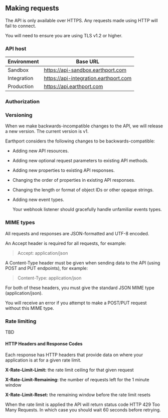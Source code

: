 ## Making requests

The API is only available over HTTPS. Any requests made using HTTP will fail to connect.

You will need to ensure you are using TLS v1.2 or higher.

### API host
| Environment   | Base URL                                             |
| -------------------- |---------------------------------------------------|
| Sandbox          | https://api-sandbox.earthport.com|
| Integration      | https://api-integration.earthport.com                 |
| Production      | https://api.earthport.com                 |

### Authorization

### Versioning

When we make backwards-incompatible changes to the API, we will release a new version. The current version is v1.

Earthport considers the following changes to be backwards-compatible:

* Adding new API resources.
* Adding new optional request parameters to existing API methods.
* Adding new properties to existing API responses.
* Changing the order of properties in existing API responses.
* Changing the length or format of object IDs or other opaque strings. 
* Adding new event types. 

   Your webhook listener should gracefully handle unfamiliar events types.

### MIME types
All requests and responses are JSON-formatted and UTF-8 encoded.

An Accept header is required for all requests, for example:

> Accept: application/json

A Content-Type header must be given when sending data to the API (using POST and PUT endpoints), for example:

> Content-Type: application/json

For both of these headers, you must give the standard JSON MIME type (application/json).

You will receive an error if you attempt to make a POST/PUT request without this MIME type.

### Rate limiting

TBD

#### HTTP Headers and Response Codes
Each response has HTTP headers that provide data on where your application is at for a given rate limit.

**X-Rate-Limit-Limit:** the rate limit ceiling for that given request
 
**X-Rate-Limit-Remaining:** the number of requests left for the 1 minute window

**X-Rate-Limit-Reset:** the remaining window before the rate limit resets

When the rate limit is applied the API will return status code HTTP 429 Too Many Requests. In which case you should wait 60 seconds before retrying.
